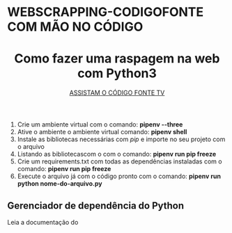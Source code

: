 # WEBSCRAPPING-CODIGOFONTE COM MÃO NO CÓDIGO
<header>
  <h1> Como fazer uma raspagem na web com Python3 </h1>

  <p><a href = "https://www.youtube.com/watch?v=Vxl5jUltHBo&t=603s" target="_blank"> ASSISTAM O CÓDIGO FONTE TV</a></p>

</header>

<main>
  <div>
    <ol>
      <li> Crie um ambiente virtual com o comando: <strong> pipenv --three</strong></li>
      <li> Ative o ambiente o ambiente virtual comando: <strong>pipenv shell</strong></li>
      <li> Instale as bibliotecas necessárias com <i>pip</i>  e importe no seu projeto com o arquivo</li>
      <li> Listando as bibliotecascom o com o comando: <strong> pipenv run pip freeze</strong></li>
      <li> Crie um requirements.txt com todas as dependências instaladas com o comando: <strong>pipenv run pip freeze</strong></li>
      <li> Execute o arquivo já com o código pronto com o comando: <strong> pipenv run python nome-do-arquivo.py</strong></li>
     </ol>
  </div>
</main>
 
<footer>
  <h2> Gerenciador de dependência do Python </h2>
  <p> Leia a documentação do <a href= "https://pipenv.pypa.io/en/latest/> PIPENV </a></p>
</footer>

